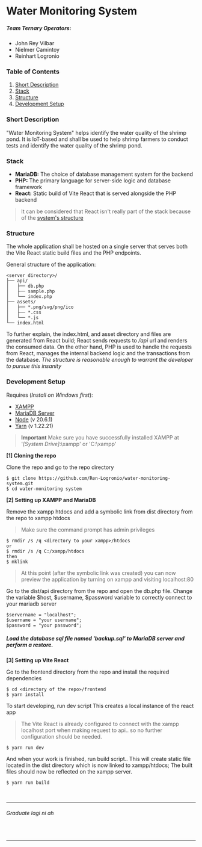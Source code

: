 # Water Monitoring System

##### Team Ternary Operators: 
- John Rey Vilbar
- Nielmer Camintoy
- Reinhart Logronio

### Table of Contents
1. [Short Description](#short-description)
2. [Stack](#stack)
3. [Structure](#structure)
4. [Development Setup](#development-setup)

### Short Description
"Water Monitoring System" helps identify the water quality of the shrimp pond. It is IoT-based and shall be used to help shrimp farmers to conduct tests and identify the water quality of the shrimp pond.

### Stack
- **MariaDB:** The choice of database management system for the backend
- **PHP:** The primary language for server-side logic and database framework
- **React:** Static build of Vite React that is served alongside the PHP backend

> It can be considered that React isn't really part of the stack because of the [system's structure](#Structure)

### Structure
The whole application shall be hosted on a single server that serves both the Vite React static build files and the PHP endpoints. 

General structure of the application:

```
<server directory>/
├── api/
│   ├── db.php
│   ├── sample.php
│   └── index.php
├── assets/  
│   ├── *.png/svg/png/ico
│   ├── *.css
│   └── *.js
└── index.html
```
To further explain, the index.html, and asset directory and files are generated from React build; React sends requests to */api* url and renders the consumed data. On the other hand, PHP is used to handle the requests from React, manages the internal backend logic and the transactions from the database. *The structure is reasonable enough to warrant the developer to pursue this insanity*

### Development Setup

Requires (*Install on Windows first*):
- [XAMPP] 
- [MariaDB Server]
- [Node] (v 20.6.1)
- [Yarn] (v 1.22.21)

> **Important**
> Make sure you have successfully installed XAMPP at '*[System Drive]*:\xampp' or 'C:\xampp'

**[1] Cloning the repo**  

Clone the repo and go to the repo directory
```
$ git clone https://github.com/Ren-Logronio/water-monitoring-system.git
$ cd water-monitoring system
```

**[2] Setting up XAMPP and MariaDB**

Remove the xampp htdocs and add a symbolic link from dist directory from the repo to xampp htdocs
> Make sure the command prompt has admin privileges
```
$ rmdir /s /q <directory to your xampp>/htdocs
or
$ rmdir /s /q C:/xampp/htdocs
then
$ mklink
```

> At this point (after the symbolic link was created) you can now preview the application by turning on xampp and visiting localhost:80

Go to the dist/api directory from the repo and open the db.php file.
Change the variable $host, $username, $password variable to correctly connect to your mariadb server
```
$servername = "localhost";
$username = "your username";
$password = "your password";
```

##### Load the database sql file named 'backup.sql' to MariaDB server and perform a restore.

**[3] Setting up Vite React**

Go to the frontend directory from the repo and install the required dependencies 
```
$ cd <directory of the repo>/frontend
$ yarn install
```
To start developing, run dev script
This creates a local instance of the react app
> The Vite React is already configured to connect with the xampp localhost port when making request to api.. so no further configuration should be needed.
```
$ yarn run dev
```
And when your work is finished, run build script..
This will create static file located in the dist directory which is now linked to xampp/htdocs; The built files should now be reflected on the xampp server.
```
$ yarn run build
```

&nbsp;
&nbsp;
****
###### Graduate lagi ni ah
&nbsp;
****
&nbsp;
&nbsp;

[XAMPP]: <https://www.apachefriends.org/download.html>
[MariaDB Server]: <https://mariadb.org/download/?t=mariadb&p=mariadb&r=11.4.0>
[Node]: <https://nodejs.org/en/download>
[Yarn]: <https://classic.yarnpkg.com/lang/en/docs/install/#windows-stable>
